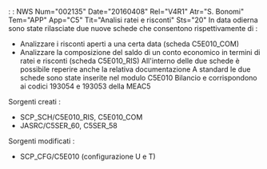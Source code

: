  :  : NWS Num="002135" Date="20160408" Rel="V4R1" Atr="S. Bonomi" Tem="APP" App="C5" Tit="Analisi ratei e risconti" Sts="20"
In data odierna sono state rilasciate due nuove schede che consentono rispettivamente di : 
-  Analizzare i risconti aperti a una certa data (scheda C5E010_COM)
-  Analizzare la composizione del saldo di un conto economico in termini di ratei e risconti (scheda
  C5E010_RIS)
All'interno delle due schede è possibile reperire anche la relativa documentazione 
A standard le due schede sono state inserite nel modulo C5E010 Bilancio e corrispondono ai codici 193054 e 193053 della MEAC5

Sorgenti creati : 
-  SCP_SCH/C5E010_RIS, C5E010_COM
-  JASRC/C5SER_60, C5SER_58

Sorgenti modificati : 
-  SCP_CFG/C5E010 (configurazione U e T)

